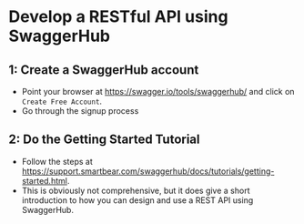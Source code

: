 # Develop a RESTful API using SwaggerHub

## 1: Create a SwaggerHub account
- Point your browser at https://swagger.io/tools/swaggerhub/ and click on ``Create Free Account``.
- Go through the signup process

## 2: Do the Getting Started Tutorial
- Follow the steps at https://support.smartbear.com/swaggerhub/docs/tutorials/getting-started.html.
- This is obviously not comprehensive, but it does give a short introduction to how you can design and use a REST API using SwaggerHub.

